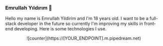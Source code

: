 ### Emrullah Yıldırım 👋

Hello my name is Emrullah Yildirim and I'm 18 years old. I want to be a full-stack developer in the future so currently I'm improving my skills in front-end developing.
Here is some technologies I use.

<div align="center">
  ![counter](https://[YOUR_ENDPOINT].m.pipedream.net)
</div>

